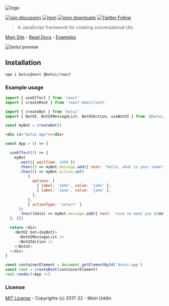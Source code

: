 ![logo](../botui/assets/logo.svg)

[![join discussion](https://img.shields.io/badge/discussions-🤝-blueviolet?style=flat-square)](https://github.com/botui/botui/discussions) [![npm](https://img.shields.io/npm/v/botui.svg?style=flat-square)](https://www.npmjs.com/package/botui) [![npm downloads](https://img.shields.io/npm/dm/botui.svg?style=flat-square)](https://www.npmjs.com/package/botui) [![Twitter Follow](https://img.shields.io/twitter/follow/moinism)](https://twitter.com/moinism)

> A JavaScript framework for creating conversational UIs.


[Main Site](https://botui.org) - [Read Docs](https://docs.botui.org) - [Examples](https://github.com/moinism/botui-examples)


![botui preview](../botui/assets/botui_preview.gif)

## Installation

```bash
npm i botui@next @botui/react
```

### Example usage

```js
import { useEffect } from 'react'
import { createRoot } from 'react-dom/client'

import { createBot } from 'botui'
import { BotUI, BotUIMessageList, BotUIAction, useBotUI } from '@botui/react'

const myBot = createBot()
```

```html
<div id="botui-app"></div>
```

```js
const App = () => {

  useEffect(() => {
    myBot
      .wait({ waitTime: 1000 })
      .then(() => myBot.message.add({ text: 'hello, what is your name?' }))
      .then(() => myBot.action.set(
          {
            options: [
              { label: 'John', value: 'john' },
              { label: 'Jane', value: 'jane' },
            ],
          },
          { actionType: 'select' }
      ))
      .then((data) => myBot.message.add({ text: `nice to meet you ${data.selected.label}` }))
  }, [])

  return <div>
    <BotUI bot={myBot}>
      <BotUIMessageList />
      <BotUIAction />
    </BotUI>
  </div>
}

const containerElement = document.getElementById('botui-app')
const root = createRoot(containerElement)
root.render(<App />)
```

### License

[MIT License](https://github.com/moinism/botui/blob/master/LICENSE) - Copyrights (c) 2017-22 - Moin Uddin

